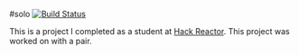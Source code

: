 #solo
[![Build Status](https://travis-ci.org/christophertrev/solo.svg?branch=master)](https://travis-ci.org/christophertrev/solo)

This is a project I completed as a student at [Hack Reactor](http://hackreactor.com). This project was worked on with a pair.
